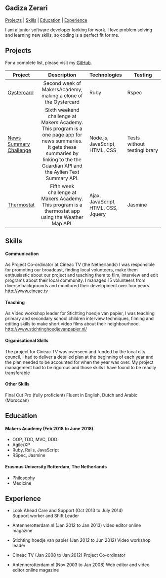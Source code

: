 ## Gadiza Zerari

[Projects](#projects) | [Skills](#skills) | [Education](#education) | [Experience](#experience) 


I am a junior software developer looking for work. I love problem solving and learning new skills, so coding is a perfect fit for me.


## Projects


For a complete list, please visit my [GitHub](https://github.com/zerga9?tab=repositories).


| Project                       | Description                                             | Technologies                       |  Testing                           |
| -------------------------- |:-----------------------------------------------------------------------------:|:-------------------|-------------------|
| [Oystercard](https://github.com/zerga9/oystercard)      | Second week of MakersAcademy, making a clone of the Oystercard                 | Ruby   | Rspec      |
|[News Summary Challenge](https://github.com/zerga9/news-summary-challenge)                   | Sixth weekend challenge at Makers Academy. This program is a one page app for news summaries. It gets these summaries by linking to the the Guardian API and the Aylien Text Summary API. | Node.js, JavaScript, HTML, CSS     | Tests without testinglibrary                  |
|[Thermostat](https://github.com/zerga9/thermostat-js)                   | Fifth week challenge at Makers Academy. This program is a thermostat app using the Weather Map API.  | Ajax, JavaScript, HTML, CSS, Jquery     | Jasmine                 |

## Skills

#### Communication

As Project Co-ordinator at Cineac TV (the Netherlands) I was responsible for promoting our broadcast, finding local volunteers, make them enthusiastic about our project and teaching them to film, interview and edit programs about their local community. I managed 15 volunteers from diverse backgrounds and monitored their development over four years. http://www.cineac.tv

#### Teaching

As Video workshop leader for Stichting hoedje van papier, I was teaching primary and secondary school children interview techniques, filming and editing skills to make short video films about their neighbourhood. http://www.stichtinghoedjevanpapier.nl/

#### Organisational Skills

The project for Cineac TV was overseen and funded by the local city council. I had to deliver a detailed plan at the beginning of each year and the plan needed to be accounted for when the year was over. My project management had to be rigorous and those skills I have found to be readily transferable

#### Other Skills

Final Cut Pro (fully proficient)
Fluent in English, Dutch and Arabic (Moroccan)


## Education

#### Makers Academy (Feb 2018 to June 2018)

- OOP, TDD, MVC, DDD
- Agile/XP
- Ruby, Rails, JavaScript
- RSpec, Jasmine

#### Erasmus University Rotterdam, The Netherlands

 - Philosophy
 - Medicine


## Experience

- Look Ahead Care and Support (Oct 2013 to July 2014)    
  Support worker and Shift Leader  

- Antennerotterdam.nl (Jan 2012 to Jan 2013)
   video editor online magazine
   
- Stichting hoedje van papier (Jan 2012 to Jun 2012)
  Video workshop leader   

- Cineac TV (Jan 2008 to Jan 2012)
  Project Co-ordinator

- Antennerotterdam.nl (Nov 2003 to Jan 2008)
  Web editor and video editor online magazine

